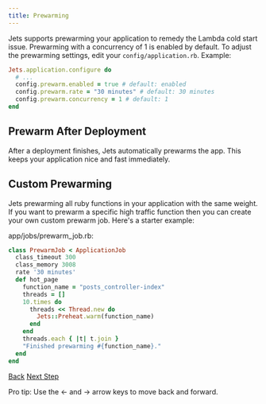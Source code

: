 ```yaml
---
title: Prewarming
---
```


Jets supports prewarming your application to remedy the Lambda cold start issue.  Prewarming with a concurrency of 1 is enabled by default.  To adjust the prewarming settings, edit your `config/application.rb`. Example:

```ruby
Jets.application.configure do
  # ...
  config.prewarm.enabled = true # default: enabled
  config.prewarm.rate = "30 minutes" # default: 30 minutes
  config.prewarm.concurrency = 1 # default: 1
end
```

## Prewarm After Deployment

After a deployment finishes, Jets automatically prewarms the app.  This keeps your application nice and fast immediately.

## Custom Prewarming

Jets prewarming all ruby functions in your application with the same weight. If you want to prewarm a specific high traffic function then you can create your own custom prewarm job.  Here's a starter example:

app/jobs/prewarm_job.rb:

```ruby
class PrewarmJob < ApplicationJob
  class_timeout 300
  class_memory 3008
  rate '30 minutes'
  def hot_page
    function_name = "posts_controller-index"
    threads = []
    10.times do
      threads << Thread.new do
        Jets::Preheat.warm(function_name)
      end
    end
    threads.each { |t| t.join }
    "Finished prewarming #{function_name}."
  end
end
```

<a id="prev" class="btn btn-basic" href="{% link _docs/function-properties.md %}">Back</a>
<a id="next" class="btn btn-primary" href="{% link _docs/env-files.md %}">Next Step</a>
<p class="keyboard-tip">Pro tip: Use the <- and -> arrow keys to move back and forward.</p>
